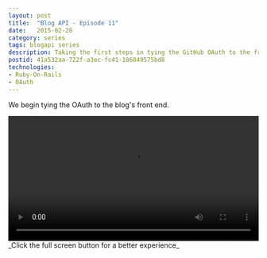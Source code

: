 ```yaml
---
layout: post
title:  "Blog API - Episode 11"
date:   2015-02-28
category: series
tags: blogapi series
description: Taking the first steps in tying the GitHub OAuth to the front end
postid: 41a532aa-722f-a3ec-fc41-186049575bd8
technologies:
- Ruby-On-Rails
- OAuth
---
```


We begin tying the OAuth to the blog's front end.

<video style="width:100%;" controls>
	<source src="http://videos.quarrantine.com?name=blogapi11.mp4" type="video/mp4">
</video>
_Click the full screen button for a better experience_
